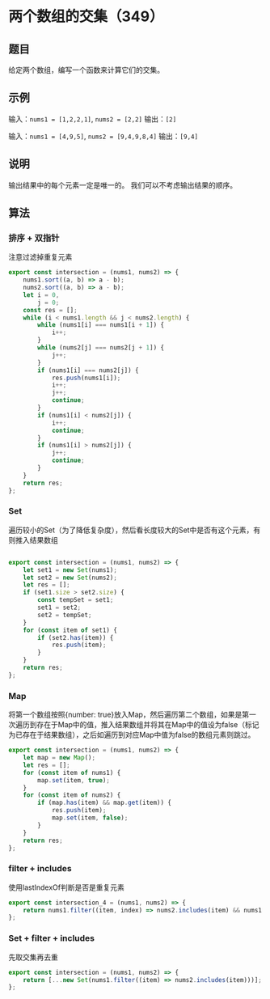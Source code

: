 # 两个数组的交集（349）

## 题目

给定两个数组，编写一个函数来计算它们的交集。

## 示例

输入：`nums1 = [1,2,2,1]`, `nums2 = [2,2]`
输出：`[2]`

输入：`nums1 = [4,9,5]`, `nums2 = [9,4,9,8,4]`
输出：`[9,4]`

## 说明

输出结果中的每个元素一定是唯一的。
我们可以不考虑输出结果的顺序。

## 算法

### 排序 + 双指针

注意过滤掉重复元素

```js
export const intersection = (nums1, nums2) => {
	nums1.sort((a, b) => a - b);
	nums2.sort((a, b) => a - b);
	let i = 0,
		j = 0;
	const res = [];
	while (i < nums1.length && j < nums2.length) {
		while (nums1[i] === nums1[i + 1]) {
			i++;
		}
		while (nums2[j] === nums2[j + 1]) {
			j++;
		}
		if (nums1[i] === nums2[j]) {
			res.push(nums1[i]);
			i++;
			j++;
			continue;
		}
		if (nums1[i] < nums2[j]) {
			i++;
			continue;
		}
		if (nums1[i] > nums2[j]) {
			j++;
			continue;
		}
	}
	return res;
};
```

### Set

遍历较小的Set（为了降低复杂度），然后看长度较大的Set中是否有这个元素，有则推入结果数组

```js

export const intersection = (nums1, nums2) => {
	let set1 = new Set(nums1);
	let set2 = new Set(nums2);
	let res = [];
	if (set1.size > set2.size) {
		const tempSet = set1;
		set1 = set2;
		set2 = tempSet;
	}
	for (const item of set1) {
		if (set2.has(item)) {
			res.push(item);
		}
	}
	return res;
};
```

### Map

将第一个数组按照{number: true}放入Map，然后遍历第二个数组，如果是第一次遍历到存在于Map中的值，推入结果数组并将其在Map中的值设为false（标记为已存在于结果数组），之后如遍历到对应Map中值为false的数组元素则跳过。

```js
export const intersection = (nums1, nums2) => {
	let map = new Map();
	let res = [];
	for (const item of nums1) {
		map.set(item, true);
	}
	for (const item of nums2) {
		if (map.has(item) && map.get(item)) {
			res.push(item);
			map.set(item, false);
		}
	}
	return res;
};
```

### filter + includes

使用lastIndexOf判断是否是重复元素

```js
export const intersection_4 = (nums1, nums2) => {
	return nums1.filter((item, index) => nums2.includes(item) && nums1.lastIndexOf(item) === index);
};
```

### Set + filter + includes

先取交集再去重

```js
export const intersection = (nums1, nums2) => {
	return [...new Set(nums1.filter((item) => nums2.includes(item)))];
};

```